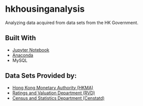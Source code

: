 # hkhousinganalysis
Analyzing data acquired from data sets from the HK Government.

## Built With
- [Jupyter Notebook](https://jupyter.org/)
- [Anaconda](https://www.anaconda.com/)
- MySQL

## Data Sets Provided by:
- [Hong Kong Monetary Authority (HKMA)](https://www.hkma.gov.hk/)
- [Ratings and Valuation Department (RVD)](https://www.rvd.gov.hk/)
- [Census and Statistics Department (Censtatd)](https://www.censtatd.gov.hk/)
